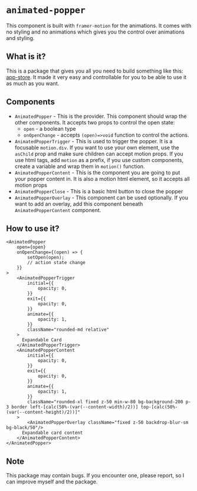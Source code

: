 # `animated-popper`

This component is built with `framer-motion` for the animations. It comes with no styling and no animations which gives
you the control over animations and styling.

## What is it?
This is a package that gives you all you need to build something like this: [app-store](https://examples.motion.dev/react/app-store). It made it very easy and controllable for you to be able to use it as much as you want.

## Components
- `AnimatedPopper` - This is the provider. This component should wrap the other components. It accepts two props to
  control the open state:
    - `open` - a boolean type
    - `onOpenChange` - accepts `(open)=>void` function to control the actions.
- `AnimatedPopperTrigger` - This is used to trigger the popper. It is a focusable `motion.div`. If you want to use your
  own element, use the `asChild` prop and make sure children can accept motion props. If you use html tags, add `motion`
  as a prefix, if you use custom components, create a variable and wrap them in `motion()` function.
- `AnimatedPopperContent` - This is the component you are going to put your popper content in. It is also a motion html
  element, so it accepts all motion props
- `AnimatedPopperClose` - This is a basic html button to close the popper
- `AnimatedPopperOverlay` - This component can be used optionally. If you want to add an overlay, add this component
  beneath `AnimatedPopperContent` component.

## How to use it?

```tsx
<AnimatedPopper
    open={open}
    onOpenChange={(open) => {
        setOpen(open);
        // action state change
    }}
>
    <AnimatedPopperTrigger
        initial={{
            opacity: 0,
        }}
        exit={{
            opacity: 0,
        }}
        animate={{
            opacity: 1,
        }}
        className="rounded-md relative"
    >
      Expandable Card
    </AnimatedPopperTrigger>
    <AnimatedPopperContent
        initial={{
            opacity: 0,
        }}
        exit={{
            opacity: 0,
        }}
        animate={{
            opacity: 1,
        }}
        className="rounded-xl fixed z-50 min-w-80 bg-background-200 p-3 border left-[calc(50%-(var(--content-width)/2))] top-[calc(50%-(var(--content-height)/2))]"
    >
        <AnimatedPopperOverlay className="fixed z-50 backdrop-blur-sm bg-black/50"/>
      Expandable card content
    </AnimatedPopperContent>
</AnimatedPopper>
```

## Note
This package may contain bugs. If you encounter one, please report, so I can improve myself and the package.